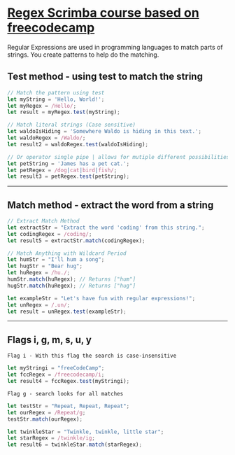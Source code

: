 # [Regex Scrimba course based on freecodecamp](https://scrimba.com/course/gregularexpressions)

Regular Expressions are used in programming languages to match parts of strings. You create patterns to help do the matching.

## Test method - using test to match the string

```js
// Match the pattern using test
let myString = 'Hello, World!';
let myRegex = /Hello/;
let result = myRegex.test(myString);

// Match literal strings (Case sensitive)
let waldoIsHiding = 'Somewhere Waldo is hiding in this text.';
let waldoRegex = /Waldo/;
let result2 = waldoRegex.test(waldoIsHiding);

// Or operator single pipe | allows for mutiple different possibilities
let petString = 'James has a pet cat.';
let petRegex = /dog|cat|bird|fish/;
let result3 = petRegex.test(petString); 
```
****

## Match method - extract the word from a string
```js
// Extract Match Method
let extractStr = "Extract the word 'coding' from this string.";
let codingRegex = /coding/; 
let result5 = extractStr.match(codingRegex); 
```

```js
// Match Anything with Wildcard Period
let humStr = "I'll hum a song";
let hugStr = "Bear hug";
let huRegex = /hu./;
humStr.match(huRegex); // Returns ["hum"]
hugStr.match(huRegex); // Returns ["hug"]

let exampleStr = "Let's have fun with regular expressions!";
let unRegex = /.un/;
let result = unRegex.test(exampleStr);
```

****
## Flags i, g, m, s, u, y
`Flag i - With this flag the search is case-insensitive`
```js
let myStringi = "freeCodeCamp";
let fccRegex = /freecodecamp/i; 
let result4 = fccRegex.test(myStringi); 
```

`Flag g - search looks for all matches`
```js
let testStr = "Repeat, Repeat, Repeat";
let ourRegex = /Repeat/g;
testStr.match(ourRegex);

let twinkleStar = "Twinkle, twinkle, little star";
let starRegex = /twinkle/ig;
let result6 = twinkleStar.match(starRegex); 
```
